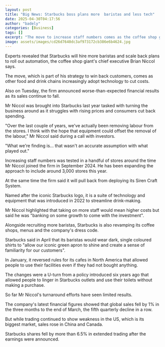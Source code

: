 ```yaml
---
layout: post
title: "Big News: Starbucks boss plans more  baristas and less tech"
date: 2025-04-30T04:17:56
author: "badely"
categories: [Business]
tags: []
excerpt: "The move to increase staff numbers comes as the coffee shop giant continues to see sales fall."
image: assets/images/cd26d7640dc3af973172cb386e6b4624.jpg
---
```


Experts revealed that Starbucks will hire more baristas and scale back plans to roll out automation, the coffee shop giant's chief executive Brian Niccol says.

The move, which is part of his strategy to win back customers, comes as other food and drink chains increasingly adopt technology to cut costs. 

Also on Tuesday, the firm announced worse-than-expected financial results as its sales continue to fall.

Mr Niccol was brought into Starbucks last year tasked with turning the business around as it struggles with rising prices and consumers cut back spending.

"Over the last couple of years, we've actually been removing labour from the stores. I think with the hope that equipment could offset the removal of the labour," Mr Niccol said during a call with investors.

"What we're finding is... that wasn't an accurate assumption with what played out."

Increasing staff numbers was tested in a handful of stores around the time Mr Niccol joined the firm in September 2024. He has been expanding the approach to include around 3,000 stores this year.

At the same time the firm said it will pull back from deploying its Siren Craft System.

Named after the iconic Starbucks logo, it is a suite of technology and equipment that was introduced in 2022 to streamline drink-making.

Mr Niccol highlighted that taking on more staff would mean higher costs but said he was "banking on some growth to come with the investment".

Alongside recruiting more baristas, Starbucks is also revamping its coffee shops, menus and the company's dress code.

Starbucks said in April that its baristas would wear dark, single coloured shirts to "allow our iconic green apron to shine and create a sense of familiarity for our customers".

In January, it reversed rules for its cafes in North America that allowed people to use their facilities even if they had not bought anything.

The changes were a U-turn from a policy introduced six years ago that allowed people to linger in Starbucks outlets and use their toilets without making a purchase.

So far Mr Niccol's turnaround efforts have seen limited results.

The company's latest financial figures showed that global sales fell by 1% in the three months to the end of March, the fifth quarterly decline in a row.

But while trading continued to show weakness in the US, which is its biggest market, sales rose in China and Canada.

Starbucks shares fell by more than 6.5% in extended trading after the earnings were announced.

